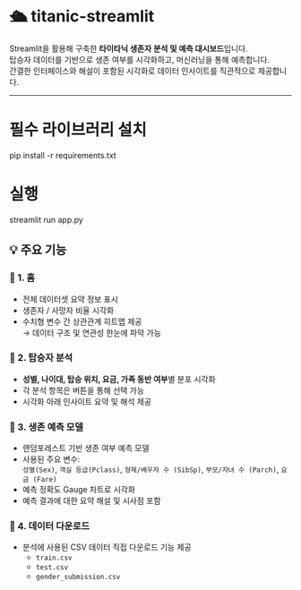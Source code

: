 # 🛳️ titanic-streamlit

Streamlit을 활용해 구축한 **타이타닉 생존자 분석 및 예측 대시보드**입니다.  
탑승자 데이터를 기반으로 생존 여부를 시각화하고, 머신러닝을 통해 예측합니다.  
간결한 인터페이스와 해설이 포함된 시각화로 데이터 인사이트를 직관적으로 제공합니다.

---

# 필수 라이브러리 설치
pip install -r requirements.txt

# 실행
streamlit run app.py

## 💡 주요 기능

### 🔹 1. 홈
- 전체 데이터셋 요약 정보 표시  
- 생존자 / 사망자 비율 시각화  
- 수치형 변수 간 상관관계 히트맵 제공  
  → 데이터 구조 및 연관성 한눈에 파악 가능
  

### 🔹 2. 탑승자 분석
- **성별, 나이대, 탑승 위치, 요금, 가족 동반 여부**별 분포 시각화  
- 각 분석 항목은 버튼을 통해 선택 가능  
- 시각화 아래 인사이트 요약 및 해석 제공


### 🔹 3. 생존 예측 모델
- 랜덤포레스트 기반 생존 여부 예측 모델  
- 사용된 주요 변수:  
  `성별(Sex)`, `객실 등급(Pclass)`, `형제/배우자 수 (SibSp)`, `부모/자녀 수 (Parch)`, `요금 (Fare)`
- 예측 정확도 Gauge 차트로 시각화  
- 예측 결과에 대한 요약 해설 및 시사점 포함


### 🔹 4. 데이터 다운로드
- 분석에 사용된 CSV 데이터 직접 다운로드 기능 제공  
  - `train.csv`  
  - `test.csv`  
  - `gender_submission.csv`


